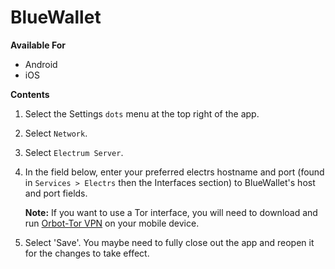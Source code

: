 # BlueWallet 

**Available For**

- Android
- iOS


**Contents**

1. Select the Settings `dots` menu at the top right of the app.

1. Select `Network`.

1. Select `Electrum Server`.
 
1. In the field below, enter your preferred electrs hostname and port (found in `Services > Electrs` then the Interfaces section) to BlueWallet's host and port fields.

    **Note:** If you want to use a Tor interface, you will need to download and run [Orbot-Tor VPN](https://orbot.app/en/) on your mobile device.

1. Select 'Save'. You maybe need to fully close out the app and reopen it for the changes to take effect.